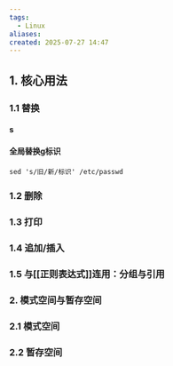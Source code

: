 ```yaml
---
tags:
  - Linux
aliases: 
created: 2025-07-27 14:47
---
```

## 1. 核心用法

### 1.1 替换

#### s
#### 全局替换g标识

```shell
sed 's/旧/新/标识' /etc/passwd
```





### 1.2 删除

### 1.3 打印

### 1.4 追加/插入


### 1.5 与[[正则表达式]]连用：分组与引用

### 2. 模式空间与暂存空间

### 2.1 模式空间

### 2.2 暂存空间

